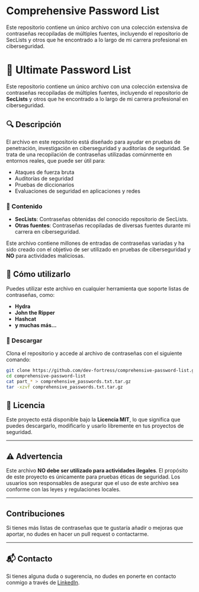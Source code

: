 # Comprehensive Password List
Este repositorio contiene un único archivo con una colección extensiva de contraseñas recopiladas de múltiples fuentes, incluyendo el repositorio de SecLists y otros que he encontrado a lo largo de mi carrera profesional en ciberseguridad.  

# 📂 Ultimate Password List

Este repositorio contiene un único archivo con una colección extensiva de contraseñas recopiladas de múltiples fuentes, incluyendo el repositorio de **SecLists** y otros que he encontrado a lo largo de mi carrera profesional en ciberseguridad.

## 🔍 Descripción

El archivo en este repositorio está diseñado para ayudar en pruebas de penetración, investigación en ciberseguridad y auditorías de seguridad. Se trata de una recopilación de contraseñas utilizadas comúnmente en entornos reales, que puede ser útil para:
- Ataques de fuerza bruta
- Auditorías de seguridad
- Pruebas de diccionarios
- Evaluaciones de seguridad en aplicaciones y redes

### 📄 Contenido
- **SecLists**: Contraseñas obtenidas del conocido repositorio de SecLists.
- **Otras fuentes**: Contraseñas recopiladas de diversas fuentes durante mi carrera en ciberseguridad.

Este archivo contiene millones de entradas de contraseñas variadas y ha sido creado con el objetivo de ser utilizado en pruebas de ciberseguridad y **NO** para actividades maliciosas.

## 🚀 Cómo utilizarlo
Puedes utilizar este archivo en cualquier herramienta que soporte listas de contraseñas, como:
- **Hydra**
- **John the Ripper**
- **Hashcat**
- **y muchas más...**

### 💾 Descargar

Clona el repositorio y accede al archivo de contraseñas con el siguiente comando:
```bash
git clone https://github.com/dev-fortress/comprehensive-password-list.git
cd comprehensive-password-list
cat part_* > comprehensive_passwords.txt.tar.gz
tar -xzvf comprehensive_passwords.txt.tar.gz
```

## 📝 Licencia

Este proyecto está disponible bajo la **Licencia MIT**, lo que significa que puedes descargarlo, modificarlo y usarlo libremente en tus proyectos de seguridad.

---

## ⚠️ Advertencia

Este archivo **NO debe ser utilizado para actividades ilegales**. El propósito de este proyecto es únicamente para pruebas éticas de seguridad. Los usuarios son responsables de asegurar que el uso de este archivo sea conforme con las leyes y regulaciones locales.

---

## Contribuciones

Si tienes más listas de contraseñas que te gustaría añadir o mejoras que aportar, no dudes en hacer un pull request o contactarme.

---

## 📬 Contacto

Si tienes alguna duda o sugerencia, no dudes en ponerte en contacto conmigo a través de [LinkedIn](https://www.linkedin.com/in/brian-giraldo-2761711a/).


